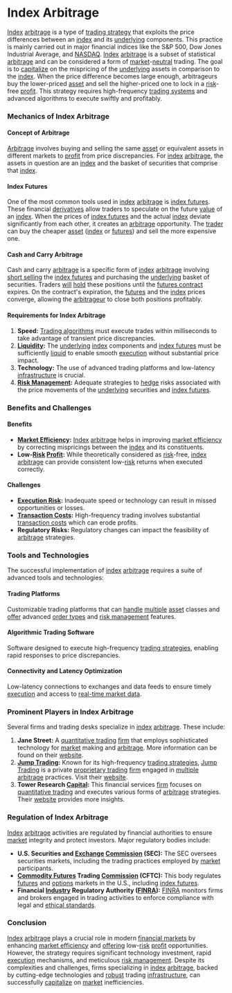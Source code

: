 # Index Arbitrage

[Index](../i/index_instrument.md) [arbitrage](../a/arbitrage.md) is a type of [trading strategy](../t/trading_strategy.md) that exploits the price differences between an [index](../i/index_instrument.md) and its [underlying](../u/underlying.md) components. This practice is mainly carried out in major financial indices like the S&P 500, Dow Jones Industrial Average, and [NASDAQ](../n/nasdaq.md). [Index](../i/index_instrument.md) [arbitrage](../a/arbitrage.md) is a subset of statistical [arbitrage](../a/arbitrage.md) and can be considered a form of [market](../m/market.md)-[neutral](../n/neutral.md) trading. The goal is to [capitalize](../c/capitalize.md) on the mispricing of the [underlying](../u/underlying.md) assets in comparison to the [index](../i/index_instrument.md). When the price difference becomes large enough, arbitrageurs buy the lower-priced [asset](../a/asset.md) and sell the higher-priced one to lock in a [risk](../r/risk.md)-free [profit](../p/profit.md). This strategy requires high-frequency [trading systems](../t/trading_systems.md) and advanced algorithms to execute swiftly and profitably.

### Mechanics of Index Arbitrage

#### Concept of Arbitrage

[Arbitrage](../a/arbitrage.md) involves buying and selling the same [asset](../a/asset.md) or equivalent assets in different markets to [profit](../p/profit.md) from price discrepancies. For [index](../i/index_instrument.md) [arbitrage](../a/arbitrage.md), the assets in question are an [index](../i/index_instrument.md) and the basket of securities that comprise that [index](../i/index_instrument.md).

#### Index Futures

One of the most common tools used in [index](../i/index_instrument.md) [arbitrage](../a/arbitrage.md) is [index futures](../i/index_futures.md). These financial [derivatives](../d/derivatives.md) allow traders to speculate on the future [value](../v/value.md) of an [index](../i/index_instrument.md). When the prices of [index futures](../i/index_futures.md) and the actual [index](../i/index_instrument.md) deviate significantly from each other, it creates an [arbitrage](../a/arbitrage.md) opportunity. The [trader](../t/trader.md) can buy the cheaper [asset](../a/asset.md) ([index](../i/index_instrument.md) or [futures](../f/futures.md)) and sell the more expensive one.

#### Cash and Carry Arbitrage

Cash and carry [arbitrage](../a/arbitrage.md) is a specific form of [index](../i/index_instrument.md) [arbitrage](../a/arbitrage.md) involving [short selling](../s/short_selling.md) the [index futures](../i/index_futures.md) and purchasing the [underlying](../u/underlying.md) basket of securities. Traders [will](../w/will.md) [hold](../h/hold.md) these positions until the [futures contract](../f/futures_contract.md) expires. On the contract's expiration, the [futures](../f/futures.md) and the [index](../i/index_instrument.md) prices converge, allowing the [arbitrageur](../a/arbitrageur.md) to close both positions profitably.

#### Requirements for Index Arbitrage

1. **Speed:** [Trading algorithms](../t/trading_algorithms.md) must execute trades within milliseconds to take advantage of transient price discrepancies.
2. **[Liquidity](../l/liquidity.md):** The [underlying](../u/underlying.md) [index](../i/index_instrument.md) components and [index futures](../i/index_futures.md) must be sufficiently [liquid](../l/liquid.md) to enable smooth [execution](../e/execution.md) without substantial price impact.
3. **Technology:** The use of advanced trading platforms and low-latency [infrastructure](../i/infrastructure.md) is crucial.
4. **[Risk Management](../r/risk_management.md):** Adequate strategies to [hedge](../h/hedge.md) risks associated with the price movements of the [underlying](../u/underlying.md) securities and [index futures](../i/index_futures.md).

### Benefits and Challenges

#### Benefits

- **[Market Efficiency](../m/market_efficiency.md):** [Index](../i/index_instrument.md) [arbitrage](../a/arbitrage.md) helps in improving [market efficiency](../m/market_efficiency.md) by correcting mispricings between the [index](../i/index_instrument.md) and its constituents.
- **Low-[Risk](../r/risk.md) [Profit](../p/profit.md):** While theoretically considered as [risk](../r/risk.md)-free, [index](../i/index_instrument.md) [arbitrage](../a/arbitrage.md) can provide consistent low-[risk](../r/risk.md) returns when executed correctly.

#### Challenges

- **[Execution Risk](../e/execution_risk.md):** Inadequate speed or technology can result in missed opportunities or losses.
- **[Transaction Costs](../t/transaction_costs.md):** High-frequency trading involves substantial [transaction costs](../t/transaction_costs.md) which can erode profits.
- **Regulatory Risks:** Regulatory changes can impact the feasibility of [arbitrage](../a/arbitrage.md) strategies.

### Tools and Technologies

The successful implementation of [index](../i/index_instrument.md) [arbitrage](../a/arbitrage.md) requires a suite of advanced tools and technologies:

#### Trading Platforms

Customizable trading platforms that can [handle](../h/handle.md) [multiple](../m/multiple.md) [asset](../a/asset.md) classes and [offer](../o/offer.md) advanced [order types](../o/order_types_in_trading.md) and [risk management](../r/risk_management.md) features.

#### Algorithmic Trading Software

Software designed to execute high-frequency [trading strategies](../t/trading_strategies.md), enabling rapid responses to price discrepancies.

#### Connectivity and Latency Optimization

Low-latency connections to exchanges and data feeds to ensure timely [execution](../e/execution.md) and access to [real-time market data](../r/real-time_market_data.md).

### Prominent Players in Index Arbitrage 

Several firms and trading desks specialize in [index](../i/index_instrument.md) [arbitrage](../a/arbitrage.md). These include:

1. **Jane Street:** A [quantitative trading](../q/quantitative_trading.md) [firm](../f/firm.md) that employs sophisticated technology for [market](../m/market.md) making and [arbitrage](../a/arbitrage.md). More information can be found on their [website](https://www.janestreet.com/).
2. **[Jump Trading](../j/jump_trading.md):** Known for its high-frequency [trading strategies](../t/trading_strategies.md), [Jump Trading](../j/jump_trading.md) is a private [proprietary trading](../p/proprietary_trading.md) [firm](../f/firm.md) engaged in [multiple](../m/multiple.md) [arbitrage](../a/arbitrage.md) practices. Visit their [website](https://jumptrading.com/).
3. **Tower Research [Capital](../c/capital.md):** This financial services [firm](../f/firm.md) focuses on [quantitative trading](../q/quantitative_trading.md) and executes various forms of [arbitrage](../a/arbitrage.md) strategies. Their [website](https://www.tower-research.com/) provides more insights.

### Regulation of Index Arbitrage

[Index](../i/index_instrument.md) [arbitrage](../a/arbitrage.md) activities are regulated by financial authorities to ensure [market](../m/market.md) integrity and protect investors. Major regulatory bodies include:

- **U.S. Securities and [Exchange](../e/exchange.md) [Commission](../c/commission.md) (SEC):** The SEC oversees securities markets, including the trading practices employed by [market](../m/market.md) participants.
- **[Commodity Futures](../c/commodity_futures.md) Trading [Commission](../c/commission.md) (CFTC):** This body regulates [futures](../f/futures.md) and [options](../o/options.md) markets in the U.S., including [index futures](../i/index_futures.md).
- **Financial [Industry](../i/industry.md) Regulatory Authority ([FINRA](../f/finra.md)):** [FINRA](../f/finra.md) monitors firms and brokers engaged in trading activities to enforce compliance with legal and [ethical standards](../e/ethical_standards_in_trading.md).

### Conclusion

[Index](../i/index_instrument.md) [arbitrage](../a/arbitrage.md) plays a crucial role in modern [financial markets](../f/financial_market.md) by enhancing [market efficiency](../m/market_efficiency.md) and [offering](../o/offering.md) low-[risk](../r/risk.md) [profit](../p/profit.md) opportunities. However, the strategy requires significant technology investment, rapid [execution](../e/execution.md) mechanisms, and meticulous [risk management](../r/risk_management.md). Despite its complexities and challenges, firms specializing in [index](../i/index_instrument.md) [arbitrage](../a/arbitrage.md), backed by cutting-edge technologies and [robust](../r/robust.md) trading [infrastructure](../i/infrastructure.md), can successfully [capitalize](../c/capitalize.md) on [market](../m/market.md) inefficiencies.
